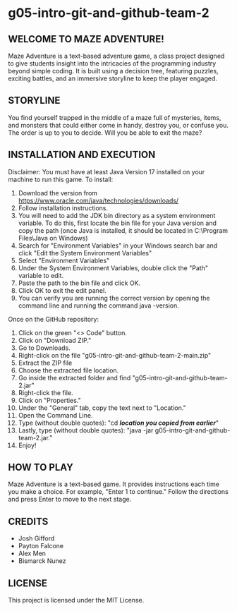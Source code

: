 # g05-intro-git-and-github-team-2

## WELCOME TO MAZE ADVENTURE!

Maze Adventure is a text-based adventure game, a class project designed to give students insight into the intricacies of the programming industry beyond simple coding. It is built using a decision tree, featuring puzzles, exciting battles, and an immersive storyline to keep the player engaged.

## STORYLINE

You find yourself trapped in the middle of a maze full of mysteries, items, and monsters that could either come in handy, destroy you, or confuse you. The order is up to you to decide. Will you be able to exit the maze?

## INSTALLATION AND EXECUTION

Disclaimer: You must have at least Java Version 17 installed on your machine to run this game. To install:

1. Download the version from https://www.oracle.com/java/technologies/downloads/
2. Follow installation instructions.
3. You will need to add the JDK bin directory as a system environment variable. To do this, first locate the bin file for your Java version and copy the path (once Java is installed, it should be located in C:\Program Files\Java on Windows)
4. Search for "Environment Variables" in your Windows search bar and click "Edit the System Environment Variables"
5. Select "Environment Variables"
6. Under the System Environment Variables, double click the "Path" variable to edit.
7. Paste the path to the bin file and click OK.
8. Click OK to exit the edit panel.
9. You can verify you are running the correct version by opening the command line and running the command java -version.

Once on the GitHub repository:
1. Click on the green "<> Code" button.
2. Click on "Download ZIP."
3. Go to Downloads.
4. Right-click on the file "g05-intro-git-and-github-team-2-main.zip"
5. Extract the ZIP file
6. Choose the extracted file location.
7. Go inside the extracted folder and find "g05-intro-git-and-github-team-2.jar"
8. Right-click the file.
9. Click on "Properties."
10. Under the "General" tab, copy the text next to "Location."
11. Open the Command Line.
12. Type (without double quotes): "cd ***location you copied from earlier***" 
13. Lastly, type (without double quotes): "java -jar g05-intro-git-and-github-team-2.jar."
14. Enjoy!

## HOW TO PLAY

Maze Adventure is a text-based game. It provides instructions each time you make a choice. For example, "Enter 1 to continue." Follow the directions and press Enter to move to the next stage.

## CREDITS

- Josh Gifford
- Payton Falcone
- Alex Men
- Bismarck Nunez

## LICENSE

This project is licensed under the MIT License.
